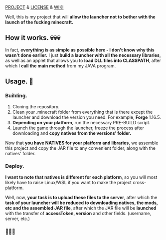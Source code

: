[PROJECT](https://github.com/TeamLeak/MinecraftCli) & [LICENSE](https://github.com/TeamLeak/UnitedMinecraftStates./blob/master/LICENSE) & [WIKI](https://github.com/TeamLeak/UnitedMinecraftStates./wiki)

Well, this is my project that will **allow the launcher not to bother with the launch of the fucking minecraft.**

## How it works. 💀💀💀
In fact, **everything is as simple as possible here - I don't know why this wasn't done earlier.** 
I just **build a launcher with all the necessary libraries**, as well as an applet that allows you to **load DLL files into CLASSPATH**, 
after which I **call the main method** from my JAVA program.

## Usage. 💖

### Building.
1. Cloning the repository.
2. Clean your .minecraft folder from everything that is there except the launcher and download the version you need.
    For example, **Forge** 1.16.5.
3. **Depending on your platform**, run the necessary PRE-BUILD script.
4. Launch the game through the launcher, freeze the process after downloading and **copy natives from the versions' folder.**

Now that **you have NATIVES for your platform and libraries**, we assemble this project and copy the JAR file to any convenient folder, along with the natives' folder.

### Deploy.
**I want to note that natives is different for each platform**, so you will most likely have to raise Linux/WSL if you want to make the project cross-platform.

Well, now, **your task is to upload these files to the server**, after which the **task of your launcher will be reduced to downloading natives, the mods, etc and the assembled JAR file**, after which the JAR file will be **launched** with the transfer of **accessToken, version** and other fields. (username, server, etc.)

### 🦷🦷🦷